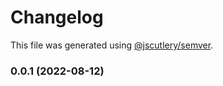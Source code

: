 # Changelog

This file was generated using [@jscutlery/semver](https://github.com/jscutlery/semver).

### 0.0.1 (2022-08-12)
